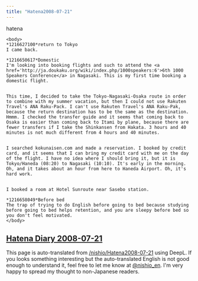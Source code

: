 ```yaml
---
title: "Hatena2008-07-21"
---
```


hatena

```
<body>
*1216627100*return to Tokyo
I came back.

*1216650617*Domestic
I'm looking into booking flights and such to attend the <a href='http://ja.doukaku.org/wiki/index.php/1000speakers:6'>6th 1000 Speakers Conference</a> in Nagasaki. This is my first time booking a domestic flight.


This time, I decided to take the Tokyo-Nagasaki-Osaka route in order to combine with my summer vacation, but then I could not use Rakuten Travel's ANA Raku-Pack. I can't use Rakuten Travel's ANA Raku-Pak, because the return destination has to be the same as the destination. Hmmm. I checked the transfer guide and it seems that coming back to Osaka is easier than coming back to Itami by plane, because there are fewer transfers if I take the Shinkansen from Hakata. 3 hours and 40 minutes is not much different from 4 hours and 40 minutes.


I searched kokunaisen.com and made a reservation. I booked by credit card, and it seems that I can bring my credit card with me on the day of the flight. I have no idea where I should bring it, but it is Tokyo/Haneda (08:20) to Nagasaki (10:10). It's early in the morning. Oh, and it takes about an hour from here to Haneda Airport. Oh, it's hard work.


I booked a room at Hotel Sunroute near Sasebo station.

*1216658049*Before bed
The trap of trying to do English before going to bed because studying before going to bed helps retention, and you are sleepy before bed so you don't feel motivated.
</body>
```


[Hatena Diary 2008-07-21](https://nishiohirokazu.hatenadiary.org/archive/2008/07/21)
---
This page is auto-translated from [/nishio/Hatena2008-07-21](https://scrapbox.io/nishio/Hatena2008-07-21) using DeepL. If you looks something interesting but the auto-translated English is not good enough to understand it, feel free to let me know at [@nishio_en](https://twitter.com/nishio_en). I'm very happy to spread my thought to non-Japanese readers.